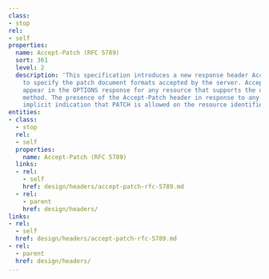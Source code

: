 ```yaml
---
class:
- stop
rel:
- self
properties:
  name: Accept-Patch (RFC 5789)
  sort: 361
  level: 2
  description: 'This specification introduces a new response header Accept-Patch used
    to specify the patch document formats accepted by the server. Accept-Patch SHOULD
    appear in the OPTIONS response for any resource that supports the use of the PATCH
    method. The presence of the Accept-Patch header in response to any method is an
    implicit indication that PATCH is allowed on the resource identified by the Request-URI. '
entities:
- class:
  - stop
  rel:
  - self
  properties:
    name: Accept-Patch (RFC 5789)
  links:
  - rel:
    - self
    href: design/headers/accept-patch-rfc-5789.md
  - rel:
    - parent
    href: design/headers/
links:
- rel:
  - self
  href: design/headers/accept-patch-rfc-5789.md
- rel:
  - parent
  href: design/headers/
...
```

